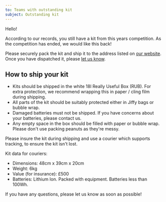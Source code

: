```yaml
---
to: Teams with outstanding kit
subject: Outstanding kit
---
```


Hello!

According to our records, you still have a kit from this years competition. As the competition has ended, we would like this back!

Please securely pack the kit and ship it to the address listed on [our website](https://studentrobotics.org/contact/). Once you have dispatched it, please [let us know](mailto:teams@studentrobotics.org).

## How to ship your kit

- Kits should be shipped in the white 18l Really Useful Box (RUB). For extra protection, we recommend wrapping this in paper / cling film during shipping.
- All parts of the kit should be suitably protected either in Jiffy bags or bubble wrap.
- Damaged batteries must not be shipped. If you have concerns about your batteries, please contact us.
- Any empty space in the box should be filled with paper or bubble wrap. Please don't use packing peanuts as they're messy.

Please insure the kit during shipping and use a courier which supports tracking, to ensure the kit isn't lost.

Kit data for couriers:

- Dimensions: 48cm x 39cm x 20cm
- Weight: 6kg
- Value (for insurance): £500
- Batteries: Lithium Ion. Packed with equipment. Batteries less than 100Wh.

If you have any questions, please let us know as soon as possible!

